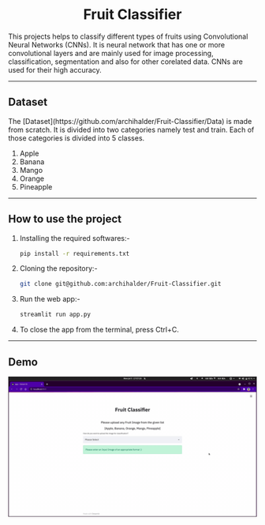 <h1 align="center"> Fruit Classifier </h1>

This projects helps to classify different types of fruits using Convolutional Neural Networks (CNNs). It is neural network that has one or more convolutional layers and are mainly used for image processing, classification, segmentation and also for other corelated data. CNNs are used for their high accuracy.

----
<h2> Dataset </h2>
The [Dataset](https://github.com/archihalder/Fruit-Classifier/Data) is made from scratch. It is divided into two categories namely test and train. Each of those categories is divided into 5 classes.

1. Apple
2. Banana
3. Mango
4. Orange
5. Pineapple

----
<h2> How to use the project </h2>

1. Installing the required softwares:-
    ```bash
    pip install -r requirements.txt
    ```
2. Cloning the repository:- 
    ```bash
    git clone git@github.com:archihalder/Fruit-Classifier.git
    ```
3. Run the web app:-
    ```bash
    streamlit run app.py
    ```
4. To close the app from the terminal, press Ctrl+C.

----
<h2> Demo </h2>

![](fruit-classifier-demo.gif)
